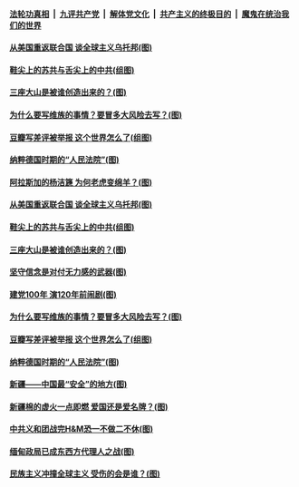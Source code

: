 ####  [法轮功真相](../../../../basic/blob/master/README.md?t=04041531) &nbsp;|&nbsp; [九评共产党](../../../../9ping.md/blob/master/README.md?t=04041531) &nbsp;|&nbsp; [解体党文化](../../../../jtdwh.md/blob/master/README.md?t=04041531)  &nbsp;|&nbsp; [共产主义的终极目的](../../../../gczydzjmd.md/blob/master/README.md?t=04041531) &nbsp;|&nbsp; [魔鬼在统治我们的世界](../../../../mgztzwmdsj.md/blob/master/README.md?t=04041531) 

#### [从美国重返联合国 谈全球主义乌托邦(图)](../pages/p4/966832.md?t=04041531) 

#### [鞋尖上的苏共与舌尖上的中共(组图)](../pages/p4/967642.md?t=04041531) 

#### [三座大山是被谁创造出来的？(图)](../pages/p4/967536.md?t=04041531) 

#### [为什么要写维族的事情？要冒多大风险去写？(图)](../pages/p4/967572.md?t=04041531) 

#### [豆瓣写差评被举报 这个世界怎么了(组图)](../pages/p4/967577.md?t=04041531) 

#### [纳粹德国时期的“人民法院”(图)](../pages/p4/967575.md?t=04041531) 

#### [阿拉斯加的杨洁篪 为何老虎变绵羊？(图)](../pages/p4/967723.md?t=04041531) 

#### [从美国重返联合国 谈全球主义乌托邦(图)](../pages/p4/966832.md?t=04041531) 


#### [鞋尖上的苏共与舌尖上的中共(组图)](../pages/p4/967642.md?t=04041531) 

#### [三座大山是被谁创造出来的？(图)](../pages/p4/967536.md?t=04041531) 

#### [坚守信念是对付无力感的武器(图)](../pages/p4/967663.md?t=04041531) 

#### [建党100年 演120年前闹剧(图)](../pages/p4/967529.md?t=04041531) 



#### [为什么要写维族的事情？要冒多大风险去写？(图)](../pages/p4/967572.md?t=04041531) 

#### [豆瓣写差评被举报 这个世界怎么了(组图)](../pages/p4/967577.md?t=04041531) 

#### [纳粹德国时期的“人民法院”(图)](../pages/p4/967575.md?t=04041531) 

#### [新疆——中国最“安全”的地方(图)](../pages/p4/967571.md?t=04041531) 



#### [新疆棉的虚火一点即燃 爱国还是爱名牌？(图)](../pages/p4/967499.md?t=04041531) 

#### [中共义和团战完H&amp;M恐一不做二不休(图)](../pages/p4/967490.md?t=04041531) 

#### [缅甸政局已成东西方代理人之战(图)](../pages/p4/967487.md?t=04041531) 

#### [民族主义冲撞全球主义 受伤的会是谁？(图)](../pages/p4/967496.md?t=04041531) 


